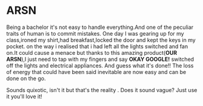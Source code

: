 # ARSN
Being a bachelor it's not easy to handle everything.And one of the peculiar traits of human is to commit mistakes.
One day I was gearing up for my class,ironed my shirt,had breakfast,locked the door and kept the keys in my pocket.
on the way i realised that  i had left all the lights switched and fan on.It could cause a menace but thanks to this amazing product(**OUR ARSN**),I just need to tap with my fingers and say **OKAY GOOGLE!** switched  off the lights and electrical appliances. And guess what it's done!! The loss of energy that could have been said inevitable are now easy and can be done on the go.

Sounds quixotic, isn't it but that's the reality . Does it sound vague? Just use it you'll love it!


